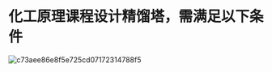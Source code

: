 # 化工原理课程设计精馏塔，需满足以下条件
![c73aee86e8f5e725cd07172314788f5](https://user-images.githubusercontent.com/87980311/175810515-b09840e6-5778-42b7-badf-8bb208a8e966.png)
